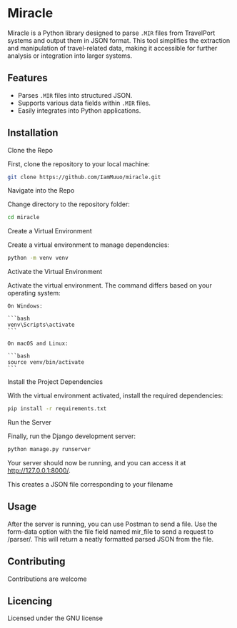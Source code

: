 
# Miracle

Miracle is a Python library designed to parse `.MIR` files from TravelPort systems and output them in JSON format. This tool simplifies the extraction and manipulation of travel-related data, making it accessible for further analysis or integration into larger systems.

## Features

- Parses `.MIR` files into structured JSON.
- Supports various data fields within `.MIR` files.
- Easily integrates into Python applications.

## Installation
Clone the Repo

First, clone the repository to your local machine:

```bash
git clone https://github.com/IamMuuo/miracle.git
```
Navigate into the Repo

Change directory to the repository folder:

```bash
cd miracle
```
Create a Virtual Environment

Create a virtual environment to manage dependencies:

```bash
python -m venv venv
```
Activate the Virtual Environment

Activate the virtual environment. The command differs based on your operating system:

    On Windows:

    ```bash
    venv\Scripts\activate
    ```

    On macOS and Linux:

    ```bash
    source venv/bin/activate
    ```

Install the Project Dependencies

With the virtual environment activated, install the required dependencies:

```bash
pip install -r requirements.txt
```
Run the Server

Finally, run the Django development server:

```bash
python manage.py runserver
```

Your server should now be running, and you can access it at http://127.0.0.1:8000/.


This creates a JSON file corresponding to your filename

## Usage

After the server is running, you can use Postman to send a file. Use the form-data option with the file field named mir_file to send a request to /parser/. This will return a neatly formatted parsed JSON from the file.


## Contributing
Contributions are welcome

## Licencing
Licensed under the GNU license

